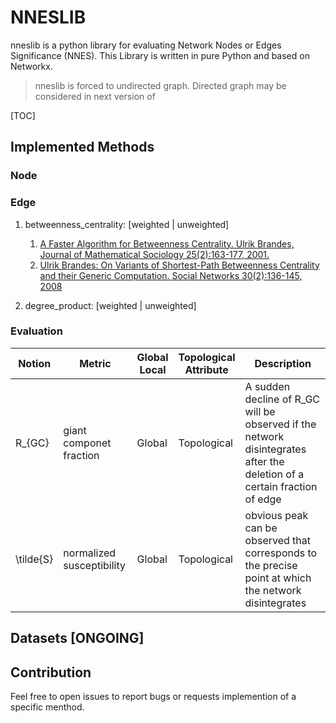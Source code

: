 # NNESLIB
nneslib is a python library for evaluating Network Nodes or Edges Significance (NNES). 
This Library is written in pure Python and based on Networkx.

> nneslib is forced to undirected graph. Directed graph may be considered in next version of

[TOC]

## Implemented Methods
### Node
### Edge
1. betweenness_centrality: \[weighted | unweighted\]
    1. [A Faster Algorithm for Betweenness Centrality. Ulrik Brandes, Journal of Mathematical Sociology 25(2):163-177, 2001.](http://www.inf.uni-konstanz.de/algo/publications/b-fabc-01.pdf)
    2. [Ulrik Brandes: On Variants of Shortest-Path Betweenness Centrality and their Generic Computation. Social Networks 30(2):136-145, 2008](http://www.inf.uni-konstanz.de/algo/publications/b-vspbc-08.pdf)
    
2. degree_product: \[weighted | unweighted\]

### Evaluation
| Notion | Metric | Global<br>Local | Topological<br>Attribute | Description |
| --- | --- | --- | --- | --- |
| R_{GC} |giant componet fraction | Global | Topological | A sudden decline of R_GC will be observed if the network disintegrates after the deletion of a certain fraction of edge |   
| \tilde{S} | normalized susceptibility | Global | Topological | obvious peak can be observed that corresponds to the precise point at which the network disintegrates |

## Datasets \[ONGOING\]

## Contribution
Feel free to open issues to report bugs or requests implemention of a specific menthod.
